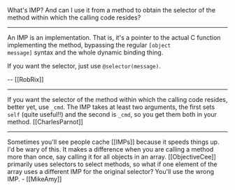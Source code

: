 What's IMP?  And can I use it from a method to obtain the selector of the method within which the calling code resides?

----

An IMP is an implementation. That is, it's a pointer to the actual C function implementing the method, bypassing the regular <code>[object message]</code> syntax and the whole dynamic binding thing.

If you want the selector, just use <code>@selector(message)</code>.

-- [[RobRix]]

----

If you want the selector of the method within which the calling code resides, better yet, use <code>_cmd</code>. The IMP takes at least two arguments, the first sets <code>self</code> (quite useful!!) and the second is <code>_cmd</code>, so you get them both in your method.
[[CharlesParnot]]

----

Sometimes you'll see people cache [[IMPs]] because it speeds things up. I'd be wary of this. It makes a difference when you are calling a method more than once, say calling it for all objects in an array. [[ObjectiveCee]] primarily uses selectors to select methods, so what if one element of the array uses a different IMP for the original selector? You'll use the wrong IMP. - [[MikeAmy]]